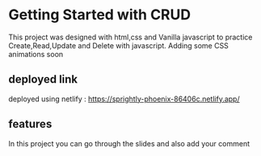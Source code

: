 # Getting Started with CRUD 
This project was designed with html,css and Vanilla javascript to practice Create,Read,Update and Delete with javascript.
Adding some CSS animations soon

## deployed link
deployed using netlify :
https://sprightly-phoenix-86406c.netlify.app/

## features
In this project you can go through the slides and also add your comment
